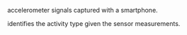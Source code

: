 accelerometer signals captured with a smartphone.

identifies the activity type given the sensor measurements.
